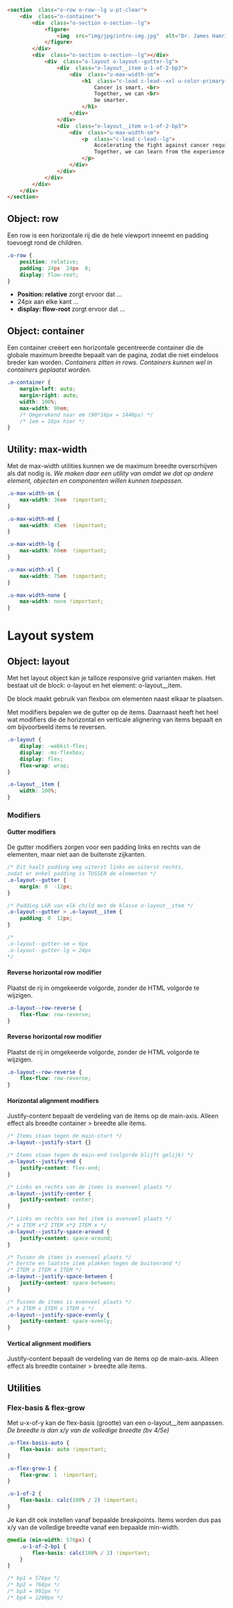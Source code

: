 ```html
<section  class="o-row o-row--lg u-pt-clear">
	<div  class="o-container">
		<div  class="o-section o-section--lg">
			<figure>
				<img  src="img/jpg/intro-img.jpg"  alt="Dr. James Hamrick & Sarika Vora in their weekly team stand-up">
			</figure>
		</div>
		<div  class="o-section o-section--lg"></div>
			<div  class="o-layout o-layout--gutter-lg">
				<div  class="o-layout__item u-1-of-2-bp3">
					<div  class="u-max-width-sm">
						<h1  class="c-lead c-lead--xxl u-color-primary-base">
							Cancer is smart. <br>
							Together, we can <br>
							be smarter.
						</h1>
					</div>
				</div>
				<div  class="o-layout__item u-1-of-2-bp3">
					<div  class="u-max-width-sm">
						<p  class="c-lead c-lead--lg">
							Accelerating the fight against cancer requires the entire industry to work together. Our products 					 connect community oncologists, academics, hospitals, life science researchers and regulators on a shared technology platform. <br>
							Together, we can learn from the experience of every patient.
						</p>
					</div>
				</div>
			</div>
		</div>
	</div>
</section>
```
## Object: row
Een row is een horizontale rij die de hele viewport inneemt en padding toevoegt rond de children.
```css
.o-row {
	position: relative;
	padding: 24px  24px  0;
	display: flow-root;
}
```
- **Position: relative** zorgt ervoor dat ...
- 24px aan elke kant ...
- **display: flow-root** zorgt ervoor dat ...

## Object: container
Een container creëert een horizontale gecentreerde container die de globale maximum breedte bepaalt van de pagina, zodat die niet eindeloos breder kan worden.
_Containers zitten in rows. Containers kunnen wel in containers geplaatst worden._
```css
.o-container {
	margin-left: auto;
	margin-right: auto;
	width: 100%;
	max-width: 90em;
	/* Omgerekend naar em (90*16px = 1440px) */
	/* 1em = 16px hier */
}
```



## Utility: max-width
Met de max-width utilities kunnen we de maximum breedte overscrhijven als dat nodig is.
_We maken daar een utility van omdat we dat op andere element, objecten en componenten willen kunnen toepassen._
```css
.u-max-width-sm {
	max-width: 36em  !important;
}

.u-max-width-md {
	max-width: 45em  !important;
}

.u-max-width-lg {
	max-width: 60em  !important;
}

.u-max-width-xl {
	max-width: 75em  !important;
}

.u-max-width-none {
	max-width: none !important;
}
```

# Layout system
## Object: layout
Met het layout object kan je talloze responsive grid varianten maken.
Het bestaat uit de block: o-layout en het element: o-layout__item.

De block maakt gebruik van flexbox om elementen naast elkaar te plaatsen.

Met modifiers bepalen we de gutter op de items. Daarnaast heeft het heel wat modifiers die de horizontal en verticale alignering van items bepaalt en om bijvoorbeeld items te reversen.
```css
.o-layout {
	display: -webkit-flex;
	display: -ms-flexbox;
	display: flex;
	flex-wrap: wrap;
}

.o-layout__item {
	width: 100%;
}
```
### Modifiers
#### Gutter modifiers
De gutter modifiers zorgen voor een padding links en rechts van de elementen, maar niet aan de buitenste zijkanten.

```css
/* Dit haalt padding weg uiterst links en uiterst rechts,
zodat er enkel padding is TUSSEN de elementen */
.o-layout--gutter {
	margin: 0  -12px;
}

/* Padding L&R van elk child met de klasse o-layout__item */
.o-layout--gutter > .o-layout__item {
	padding: 0  12px;
}

/*
.o-layout--gutter-sm = 6px
.o-layout--gutter-lg = 24px
*/
```

#### Reverse horizontal row modifier
Plaatst de rij in omgekeerde volgorde, zonder de HTML volgorde te wijzigen.
```css
.o-layout--row-reverse {
	flex-flow: row-reverse;
}
```
#### Reverse horizontal row modifier
Plaatst de rij in omgekeerde volgorde, zonder de HTML volgorde te wijzigen.
```css
.o-layout--row-reverse {
	flex-flow: row-reverse;
}
```

#### Horizontal alignment modifiers
Justify-content bepaalt de verdeling van de items op de main-axis.
Alleen effect als breedte container > breedte alle items.
```css
/* Items staan tegen de main-start */
.o-layout--justify-start {}

/* Items staan tegen de main-end (volgorde blijft gelijk) */
.o-layout--justify-end {
	justify-content: flex-end;
}

/* Links en rechts van de items is evenveel plaats */
.o-layout--justify-center {
	justify-content: center;
}

/* Links en rechts van het item is evenveel plaats */
/* x ITEM x*2 ITEM x*2 ITEM x */
.o-layout--justify-space-around {
	justify-content: space-around;
}

/* Tussen de items is evenveel plaats */
/* Eerste en laatste item plakken tegen de buitenrand */
/* ITEM x ITEM x ITEM */
.o-layout--justify-space-between {
	justify-content: space-between;
}

/* Tussen de items is evenveel plaats */
/* x ITEM x ITEM x ITEM x */
.o-layout--justify-space-evenly {
	justify-content: space-evenly;
}
```
#### Vertical alignment modifiers
Justify-content bepaalt de verdeling van de items op de main-axis.
Alleen effect als breedte container > breedte alle items.


## Utilities
### Flex-basis & flex-grow
Met u-x-of-y kan de flex-basis (grootte) van een o-layout__item aanpassen.
_De breedte is dan x/y van de volledige breedte (bv 4/5e)_
```css
.u-flex-basis-auto {
	flex-basis: auto !important;
}

.u-flex-grow-1 {
	flex-grow: 1  !important;
}

.u-1-of-2 {
	flex-basis: calc(100% / 2) !important;
}
```
Je kan dit ook instellen vanaf bepaalde breakpoints.
Items worden dus pas x/y van de volledige breedte vanaf een bepaalde min-width.
```css
@media (min-width: 576px) {
	.u-1-of-2-bp1 {
		flex-basis: calc(100% / 2) !important;
	}
}

/* bp1 = 576px */
/* bp2 = 768px */
/* bp3 = 992px */
/* bp4 = 1200px */
```


<!--stackedit_data:
eyJoaXN0b3J5IjpbOTQ5NTY3NjcwLDgzOTIzNzM4MSwxNDc2Nz
AxMDA0LDU1OTAwMDM1NywzNTY5NzYwNTEsMzg5NzkxODMxLDgw
MzA3OTI4MF19
-->